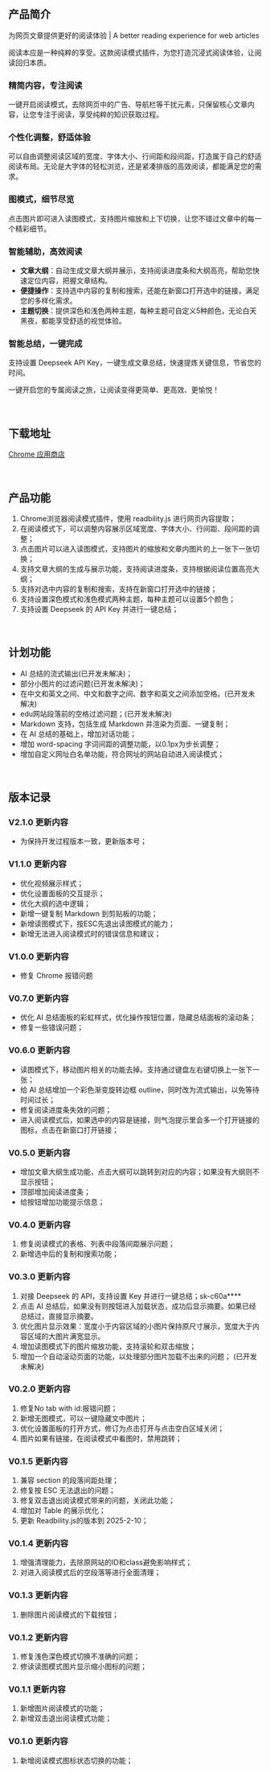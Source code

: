 ## 产品简介
为网页文章提供更好的阅读体验 | A better reading experience for web articles  
  
阅读本应是一种纯粹的享受。这款阅读模式插件，为您打造沉浸式阅读体验，让阅读回归本质。

### 精简内容，专注阅读
一键开启阅读模式，去除网页中的广告、导航栏等干扰元素，只保留核心文章内容，让您专注于阅读，享受纯粹的知识获取过程。

### 个性化调整，舒适体验
可以自由调整阅读区域的宽度、字体大小、行间距和段间距，打造属于自己的舒适阅读布局。无论是大字体的轻松浏览，还是紧凑排版的高效阅读，都能满足您的需求。

### 图模式，细节尽览
点击图片即可进入读图模式，支持图片缩放和上下切换，让您不错过文章中的每一个精彩细节。

### 智能辅助，高效阅读
- **文章大纲**：自动生成文章大纲并展示，支持阅读进度条和大纲高亮，帮助您快速定位内容，把握文章结构。
- **便捷操作**：支持选中内容的复制和搜索，还能在新窗口打开选中的链接，满足您的多样化需求。
- **主题切换**：提供深色和浅色两种主题，每种主题可自定义5种颜色，无论白天黑夜，都能享受舒适的视觉体验。

### 智能总结，一键完成
支持设置 Deepseek API Key，一键生成文章总结，快速提炼关键信息，节省您的时间。

一键开启您的专属阅读之旅，让阅读变得更简单、更高效、更愉悦！

<br>

## 下载地址
[Chrome 应用商店](https://chromewebstore.google.com/detail/%E9%98%85%E8%AF%BB%E6%A8%A1%E5%BC%8F-reader-mode/enodnjkfngkfeajodjbopieheponbfjn?authuser=0&hl=zh-CN)

<br>

## 产品功能
1. Chrome浏览器阅读模式插件，使用 readbility.js 进行网页内容提取；
2. 在阅读模式下，可以调整内容展示区域宽度、字体大小、行间距、段间距的调整；
3. 点击图片可以进入读图模式，支持图片的缩放和文章内图片的上一张下一张切换；
4. 支持文章大纲的生成与展示功能，支持阅读进度条，支持根据阅读位置高亮大纲；
5. 支持对选中内容的复制和搜索，支持在新窗口打开选中的链接；
6. 支持设置深色模式和浅色模式两种主题，每种主题可以设置5个颜色；
7. 支持设置 Deepseek 的 API Key 并进行一键总结；

<br>

## 计划功能
* AI 总结的流式输出(已开发未解决)；
* 部分小图片的过滤问题(已开发未解决)；
* 在中文和英文之间、中文和数字之间、数字和英文之间添加空格。(已开发未解决)
* edu网站段落前的空格过滤问题；(已开发未解决)
* Markdown 支持，包括生成 Markdown 并渲染为页面、一键复制；
* 在 AI 总结的基础上，增加对话功能；
* 增加 word-spacing 字词间距的调整功能，以0.1px为步长调整；
* 增加自定义网址白名单功能，符合网址的网站自动进入阅读模式；

<br>

## 版本记录

### V2.1.0 更新内容
* 为保持开发过程版本一致，更新版本号；


### V1.1.0 更新内容
* 优化视频展示样式；
* 优化设置面板的交互提示；
* 优化大纲的选中逻辑；
* 新增一键复制 Markdown 到剪贴板的功能；
* 新增读图模式下，按ESC先退出读图模式的能力；
* 新增无法进入阅读模式时的错误信息和建议；


### V1.0.0 更新内容
* 修复 Chrome 报错问题


### V0.7.0 更新内容
* 优化 AI 总结面板的彩虹样式，优化操作按钮位置，隐藏总结面板的滚动条；
* 修复一些错误问题；


### V0.6.0 更新内容
* 读图模式下，移动图片相关的功能去掉。支持通过键盘左右键切换上一张下一张；
* 给 AI 总结增加一个彩色渐变旋转边框 outline，同时改为流式输出，以免等待时间过长；
* 修复阅读进度条失效的问题；
* 进入阅读模式后，如果选中的内容是链接，则气泡提示里会多一个打开链接的图标，点击在新窗口打开链接；


### V0.5.0 更新内容
* 增加文章大纲生成功能，点击大纲可以跳转到对应的内容；如果没有大纲则不显示按钮；
* 顶部增加阅读进度条；
* 给按钮增加功能提示信息；


### V0.4.0 更新内容
1. 修复阅读模式的表格、列表中段落间距展示问题；
2. 新增选中后的复制和搜索功能；


### V0.3.0 更新内容
1. 对接 Deepseek 的 API，支持设置 Key 并进行一键总结；sk-c60a****
2. 点击 AI 总结后，如果没有则按钮进入加载状态，成功后显示摘要。如果已经总结过，直接显示摘要。
3. 优化图片显示效果：宽度小于内容区域的小图片保持原尺寸展示，宽度大于内容区域的大图片满宽显示。
4. 增加读图模式下的图片缩放功能，支持滚轮和双击缩放；
5. 增加一个自动滚动页面的功能，以处理部分图片加载不出来的问题； (已开发未解决)


### V0.2.0 更新内容
1. 修复No tab with id:报错问题；
2. 新增无图模式，可以一键隐藏文中图片；
3. 优化设置面板的打开方式，修订为点击打开与点击空白区域关闭；
4. 图片如果有链接，在阅读模式中看图时，禁用跳转；


### V0.1.5 更新内容
1. 兼容 section 的段落间距处理；
2. 修复按 ESC 无法退出的问题；
3. 修复双击退出阅读模式带来的问题，关闭此功能；
4. 增加对 Table 的展示优化；
5. 更新 Readbility.js的版本到 2025-2-10；


### V0.1.4 更新内容
1. 增强清理能力，去除原网站的ID和class避免影响样式；
2. 对进入阅读模式后的空段落等进行全面清理；


### V0.1.3 更新内容
1. 删除图片阅读模式的下载按钮；


### V0.1.2 更新内容
1. 修复浅色深色模式切换不准确的问题；
2. 修读读图模式图片显示缩小图标的问题；


### V0.1.1 更新内容
1. 新增图片阅读模式的功能；
2. 新增双击退出阅读模式功能；


### V0.1.0 更新内容
1. 新增阅读模式图标状态切换的功能；